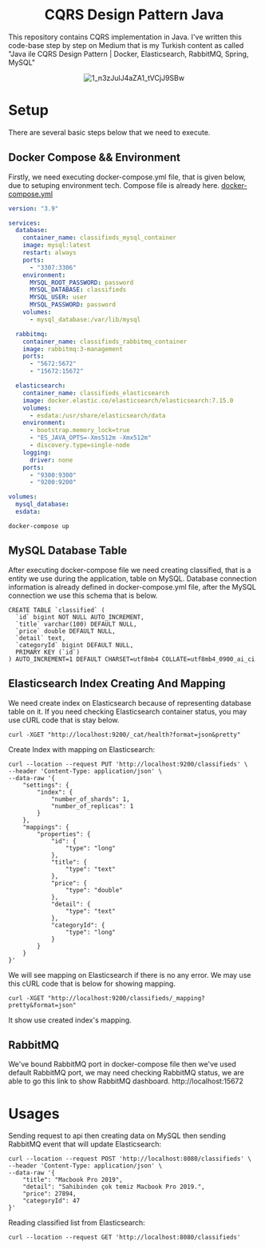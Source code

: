 # <div align="center">CQRS Design Pattern Java </div>
This repository contains CQRS implementation in Java. I've written this code-base step by step on Medium that is my Turkish content as called "Java ile CQRS Design Pattern | Docker, Elasticsearch, RabbitMQ, Spring, MySQL"

<div align="center">

![1_n3zJulJ4aZA1_tVCjJ9SBw](https://user-images.githubusercontent.com/43035417/151057004-de91dfe4-2fcf-4573-9928-0ce7600992fe.png)

</div>


# Setup
There are several basic steps below that we need to execute.

## Docker Compose && Environment

Firstly, we need executing docker-compose.yml file, that is given below, due to setuping environment tech. Compose file is already here. [docker-compose.yml](https://github.com/yusufyilmazfr/cqrs-design-pattern-java/blob/main/docker-compose.yml)


```yml
version: "3.9"

services:
  database:
    container_name: classifieds_mysql_container
    image: mysql:latest
    restart: always
    ports:
      - "3307:3306"
    environment:
      MYSQL_ROOT_PASSWORD: password
      MYSQL_DATABASE: classifieds
      MYSQL_USER: user
      MYSQL_PASSWORD: password
    volumes:
      - mysql_database:/var/lib/mysql

  rabbitmq:
    container_name: classifieds_rabbitmq_container
    image: rabbitmq:3-management
    ports:
      - "5672:5672"
      - "15672:15672"

  elasticsearch:
    container_name: classifieds_elasticsearch
    image: docker.elastic.co/elasticsearch/elasticsearch:7.15.0
    volumes:
      - esdata:/usr/share/elasticsearch/data
    environment:
      - bootstrap.memory_lock=true
      - "ES_JAVA_OPTS=-Xms512m -Xmx512m"
      - discovery.type=single-node
    logging:
      driver: none
    ports:
      - "9300:9300"
      - "9200:9200"

volumes:
  mysql_database:
  esdata:
```

```
docker-compose up
```

## MySQL Database Table

After executing docker-compose file we need creating classified, that is a entity we use during the application, table on MySQL.
Database connection information is already defined in docker-compose.yml file, after the MySQL connection we use this schema that is below.

```mysql
CREATE TABLE `classified` (
  `id` bigint NOT NULL AUTO_INCREMENT,
  `title` varchar(100) DEFAULT NULL,
  `price` double DEFAULT NULL,
  `detail` text,
  `categoryId` bigint DEFAULT NULL,
  PRIMARY KEY (`id`)
) AUTO_INCREMENT=1 DEFAULT CHARSET=utf8mb4 COLLATE=utf8mb4_0900_ai_ci
```

## Elasticsearch Index Creating And Mapping
We need create index on Elasticsearch because of representing database table on it. If you need checking Elasticsearch container status, you may use cURL code that is stay below.

```
curl -XGET "http://localhost:9200/_cat/health?format=json&pretty"
```

Create Index with mapping on Elasticsearch: 

```
curl --location --request PUT 'http://localhost:9200/classifieds' \
--header 'Content-Type: application/json' \
--data-raw '{
    "settings": {
        "index": {
            "number_of_shards": 1,
            "number_of_replicas": 1
        }
    },
    "mappings": {
        "properties": {
            "id": {
                "type": "long"
            },
            "title": {
                "type": "text"
            },
            "price": {
                "type": "double"
            },
            "detail": {
                "type": "text"
            },
            "categoryId": {
                "type": "long"
            }
        }
    }
}'
```

We will see mapping on Elasticsearch if there is no any error. We may use this cURL code that is below for showing mapping.
```
curl -XGET "http://localhost:9200/classifieds/_mapping?pretty&format=json"
```

It show use created index's mapping.

## RabbitMQ
We've bound RabbitMQ port in docker-compose file then we've used default RabbitMQ port, we may need checking RabbitMQ status, we are able to go this link to show RabbitMQ dashboard. http://localhost:15672

# Usages

Sending request to api then creating data on MySQL then sending RabbitMQ event that will update Elasticsearch:

```
curl --location --request POST 'http://localhost:8080/classifieds' \
--header 'Content-Type: application/json' \
--data-raw '{
    "title": "Macbook Pro 2019",
    "detail": "Sahibinden çok temiz Macbook Pro 2019.",
    "price": 27894,
    "categoryId": 47
}'
```

Reading classified list from Elasticsearch: 

```
curl --location --request GET 'http://localhost:8080/classifieds'
```

